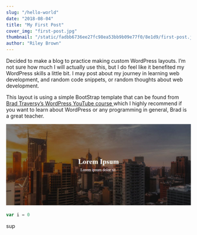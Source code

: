 ```yaml
---
slug: "/hello-world"
date: "2018-08-04"
title: "My First Post"
cover_img: "first-post.jpg"
thumbnail: "/static/fadbb6736ee27fc98ea53bb9b09e77f0/8e1d9/first-post.jpg"
author: "Riley Brown"
---
```


Decided to make a blog to practice making custom WordPress layouts. I’m not sure how much I will actually use this, but I do feel like it benefited my WordPress skills a little bit. I may post about my journey in learning web development, and random code snippets, or random thoughts about web development.

This layout is using a simple BootStrap template that can be found from <a href="https://www.youtube.com/watch?v=2Zt8va_6HRk&list=PLillGF-RfqbaKe3TWtwDW8vYV2MHIFPEi" target="_blank">Brad Traversy’s WordPress YouTube course </a> which I highly recommend if you want to learn about WordPress or any programming in general, Brad is a great teacher.

![](fullscreen-landing.jpg)

```js
var i = 0
```

sup
